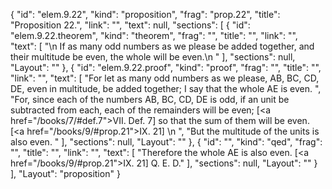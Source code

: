 {
  "id": "elem.9.22",
  "kind": "proposition",
  "frag": "prop.22",
  "title": "Proposition 22.",
  "link": "",
  "text": null,
  "sections": [
    {
      "id": "elem.9.22.theorem",
      "kind": "theorem",
      "frag": "",
      "title": "",
      "link": "",
      "text": [
        "\n       If as many odd numbers as we please be added together, and their multitude be even, the whole will be even.\n      "
      ],
      "sections": null,
      "Layout": ""
    },
    {
      "id": "elem.9.22.proof",
      "kind": "proof",
      "frag": "",
      "title": "",
      "link": "",
      "text": [
        "For let as many odd numbers as we please, AB, BC, CD, DE, even in multitude, be added together; I say that the whole AE is even. ",
        "For, since each of the numbers AB, BC, CD, DE is odd, if an unit be subtracted from each, each of the remainders will be even; [<a href=\"/books/7/#def.7\">VII. Def. 7</a>] so that the sum of them will be even. [<a href=\"/books/9/#prop.21\">IX. 21</a>] \n      ",
        "But the multitude of the units is also even. "
      ],
      "sections": null,
      "Layout": ""
    },
    {
      "id": "",
      "kind": "qed",
      "frag": "",
      "title": "",
      "link": "",
      "text": [
        "Therefore the whole AE is also even. [<a href=\"/books/9/#prop.21\">IX. 21</a>] Q. E. D."
      ],
      "sections": null,
      "Layout": ""
    }
  ],
  "Layout": "proposition"
}
